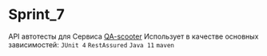# Sprint_7

API автотесты для Сервиса [QA-scooter](https://qa-scooter.praktikum-services.ru)
Использует в качестве основных зависимостей:
`JUnit 4`
`RestAssured`
`Java 11`
`maven`

